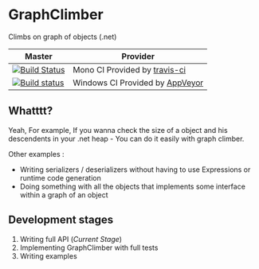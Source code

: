 # GraphClimber
Climbs on graph of objects (.net)

Master | Provider
------ | --------
[![Build Status][MonoImgMaster]][MonoLinkMaster] | Mono CI Provided by [travis-ci][] 
[![Build status](https://ci.appveyor.com/api/projects/status/rka7yi9j5j7dm9hr/branch/master?svg=true)](https://ci.appveyor.com/project/shanielh/graphclimber/branch/master) | Windows CI Provided by [AppVeyor][]

[MonoImgMaster]:https://travis-ci.org/Code-Sharp/GraphClimber.png?branch=master
[MonoLinkMaster]:https://travis-ci.org/Code-Sharp/GraphClimber

[travis-ci]:https://travis-ci.org/
[AppVeyor]:http://www.appveyor.com/
[JetBrains]:http://www.jetbrains.com/
[CodeBetter]:http://codebetter.com/

## Whatttt?

Yeah, For example, If you wanna check the size of a object and his descendents in your .net heap - You can do it easily with graph climber.

Other examples :
- Writing serializers / deserializers without having to use Expressions or runtime code generation
- Doing something with all the objects that implements some interface within a graph of an object

## Development stages

1. Writing full API (_Current Stage_)
2. Implementing GraphClimber with full tests
3. Writing examples 
